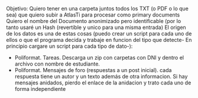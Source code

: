 Objetivo:
Quiero tener en una carpeta juntos todos los TXT (o PDF o lo que sea) que quiero subir a AtlasTi para procesar como primary documents
Quiero el nombre del Documento anonimizado pero identificable (por lo tanto usaré un Hash (revertible y unico para una misma entrada)
El origen de los datos es una de estas cosas (puedo crear un script para cada uno de ellos o que el programa decida y trabaje en funcion del tipo que detecte- En principio cargare un script para cada tipo de dato-):
* Poliformat. Tareas. Descarga un zip con carpetas con DNI y dentro el archivo con nombre de estudiante.
* Poliformat. Mensajes de foro (respuestas a un post inicial). cada respuesta tiene un autor y un texto además de otra informacion. Si hay mensajes anidados, pierdo el enlace de la anidacion y trato cada uno de forma independiente
